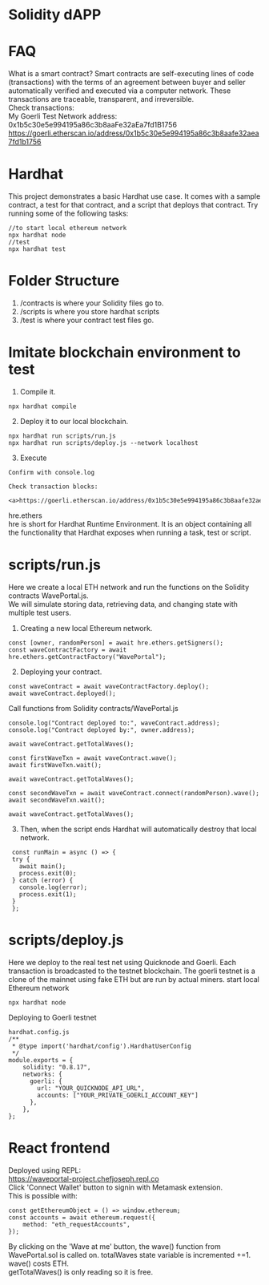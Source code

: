 # Solidity dAPP
# FAQ
What is a smart contract? Smart contracts are self-executing lines of code (transactions) with the terms of an agreement between buyer and seller automatically verified and executed via a computer network. These transactions are traceable, transparent, and irreversible.
<br>
Check transactions:
<br>
My Goerli Test Network address: 0x1b5c30e5e994195a86c3b8aaFe32aEa7fd1B1756
<br>
<a>https://goerli.etherscan.io/address/0x1b5c30e5e994195a86c3b8aafe32aea7fd1b1756</a>

# Hardhat

This project demonstrates a basic Hardhat use case. It comes with a sample contract, a test for that contract, and a script that deploys that contract.
Try running some of the following tasks:

```shell
//to start local ethereum network
npx hardhat node 
//test
npx hardhat test
```
# Folder Structure

1. /contracts is where your Solidity files go to.
2. /scripts is where you store hardhat scripts
3. /test is where your contract test files go.

# Imitate blockchain environment to test

1. Compile it.
  ```shell
  npx hardhat compile
  ```
2. Deploy it to our local blockchain.
  ```shell
  npx hardhat run scripts/run.js
  npx hardhat run scripts/deploy.js --network localhost
  ```
3. Execute
 ```shell
 Confirm with console.log
 ```
    Check transaction blocks:

    <a>https://goerli.etherscan.io/address/0x1b5c30e5e994195a86c3b8aafe32aea7fd1b1756</a>

hre.ethers
<br>
  hre is short for Hardhat Runtime Environment. It is an object containing all the functionality that Hardhat exposes when running a task, test or script.

# scripts/run.js
Here we create a local ETH network and run the functions on the Solidity contracts WavePortal.js.
<br>
We will simulate storing data, retrieving data, and changing state with multiple test users.
1. Creating a new local Ethereum network.
  ```shell
  const [owner, randomPerson] = await hre.ethers.getSigners();
  const waveContractFactory = await hre.ethers.getContractFactory("WavePortal");
  ```
2. Deploying your contract.
  ```shell
  const waveContract = await waveContractFactory.deploy();
  await waveContract.deployed();
  ```
  Call functions from Solidity contracts/WavePortal.js
  ```shell
  console.log("Contract deployed to:", waveContract.address);
  console.log("Contract deployed by:", owner.address);

  await waveContract.getTotalWaves();

  const firstWaveTxn = await waveContract.wave();
  await firstWaveTxn.wait();

  await waveContract.getTotalWaves();

  const secondWaveTxn = await waveContract.connect(randomPerson).wave();
  await secondWaveTxn.wait();

  await waveContract.getTotalWaves();
  ```

3. Then, when the script ends Hardhat will automatically destroy that local network.
```shell
 const runMain = async () => {
 try {
   await main();
   process.exit(0);
 } catch (error) {
   console.log(error);
   process.exit(1);
 }
 };
```
  
# scripts/deploy.js

Here we deploy to the real test net using Quicknode and Goerli. Each transaction is broadcasted to the testnet blockchain. The goerli testnet is a clone of the mainnet using fake ETH but are run by actual miners.
start local Ethereum network
```shell
npx hardhat node
```
Deploying to Goerli testnet
```shell
hardhat.config.js
/**
 * @type import('hardhat/config').HardhatUserConfig
 */
module.exports = {
    solidity: "0.8.17",
    networks: {
      goerli: {
        url: "YOUR_QUICKNODE_API_URL",
        accounts: ["YOUR_PRIVATE_GOERLI_ACCOUNT_KEY"]
      },
    },
};
```
# React frontend
Deployed using REPL:
<br>
<a>https://waveportal-project.chefjoseph.repl.co</a>
<br>
Click 'Connect Wallet' button to signin with Metamask extension.
<br>
This is possible with:
```shell
const getEthereumObject = () => window.ethereum;
const accounts = await ethereum.request({
    method: "eth_requestAccounts",
});
```
By clicking on the 'Wave at me' button, the wave() function from WavePortal.sol is called on. totalWaves state variable is incremented +=1.
<br>
wave() costs ETH.
<br>
getTotalWaves() is only reading so it is free.
